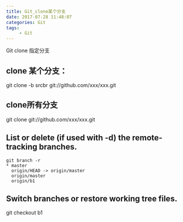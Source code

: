 ```yaml
---
title: Git_clone某个分支
date: 2017-07-28 11:48:07
categories: Git
tags:
     - Git
---
```


Git clone 指定分支

<!-- more -->

## clone 某个分支：
git clone -b srcbr git://github.com/xxx/xxx.git

## clone所有分支
git clone git://github.com/xxx/xxx.git

## List or delete (if used with -d) the remote-tracking branches.
```
git branch -r           
* master
  origin/HEAD -> origin/master
  origin/master
  origin/b1
```

## Switch branches or restore working tree files.
git checkout b1
